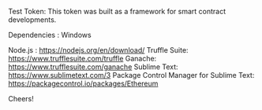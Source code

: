 Test Token:
This token was built as a framework for smart contract developments.

Dependencies : Windows

Node.js : https://nodejs.org/en/download/
Truffle Suite: https://www.trufflesuite.com/truffle
Ganache: https://www.trufflesuite.com/ganache
Sublime Text: https://www.sublimetext.com/3
Package Control Manager for Sublime Text: https://packagecontrol.io/packages/Ethereum

Cheers!

